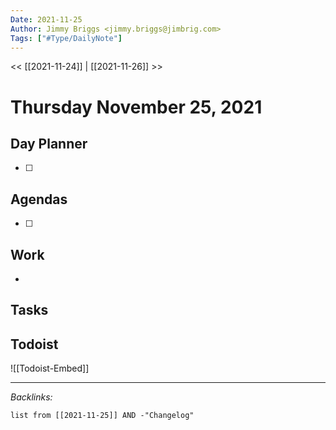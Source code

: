 ```yaml
---
Date: 2021-11-25
Author: Jimmy Briggs <jimmy.briggs@jimbrig.com>
Tags: ["#Type/DailyNote"]
---
```


<< [[2021-11-24]] | [[2021-11-26]] >>

# Thursday November 25, 2021

## Day Planner

- [ ] 

## Agendas

- [ ] 

## Work

- 

## Tasks

## Todoist

![[Todoist-Embed]]

***

*Backlinks:*

```dataview
list from [[2021-11-25]] AND -"Changelog"
```
